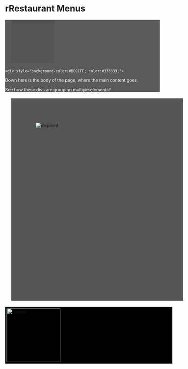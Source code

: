 <!DOCTYPE html>
<html lang="en-us">
    <head>
        <h1>rRestaurant Menus</h1>
        <meta charset="UTF-8">
        <meta name ="viewport" content="width = device-width,initial-scale=1.0">
        <meta name ="author" content="Kira Zamora">
        <meta name ="keywords" content="restaurant menu,menus,restaurant">
        <meta name ="desciption" content="differnt menus">
    </head>
</html>
<body>
<div style="width:100%; height:150px; background-image:url(https://upload.wikimedia.org/wikipedia/commons/b/bc/Elephant.jpg);">
    <div style="background-color:#5A5A5A; color:#FFFFFF;">
    <div style="width:100; height:100; padding:20; background-color:#555555; margin:20;">
</div>

    <div style="background-color:#BBCCFF; color:#333333;">
   <p>Down here is the body of the page, where the main
content goes.</p>
   <p>See how these divs are grouping multiple elements?
</div>
</body>

<div style="width:400; height:500; padding:80; background-color:#555555;border: 4 solid green; margin:20;">
    <img src="https://upload.wikimedia.org/wikipedia/commons/b/bc/Elephant.jpg"
    alt="elephent" />
</div>
<div style="width:535px; background-color: black; padding:5px; margin:auto;">
   <img width="175" src="image1.jpg" alt="lioness"/>
